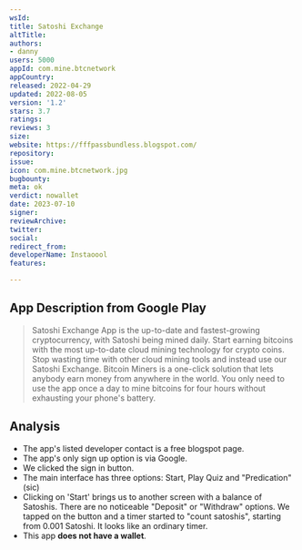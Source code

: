 ```yaml
---
wsId: 
title: Satoshi Exchange
altTitle: 
authors:
- danny
users: 5000
appId: com.mine.btcnetwork
appCountry: 
released: 2022-04-29
updated: 2022-08-05
version: '1.2'
stars: 3.7
ratings: 
reviews: 3
size: 
website: https://fffpassbundless.blogspot.com/
repository: 
issue: 
icon: com.mine.btcnetwork.jpg
bugbounty: 
meta: ok
verdict: nowallet
date: 2023-07-10
signer: 
reviewArchive: 
twitter: 
social: 
redirect_from: 
developerName: Instaoool
features: 

---
```


## App Description from Google Play

> Satoshi Exchange App is the up-to-date and fastest-growing cryptocurrency, with Satoshi being mined daily. Start earning bitcoins with the most up-to-date cloud mining technology for crypto coins. Stop wasting time with other cloud mining tools and instead use our Satoshi Exchange. Bitcoin Miners is a one-click solution that lets anybody earn money from anywhere in the world. You only need to use the app once a day to mine bitcoins for four hours without exhausting your phone's battery.

## Analysis

- The app's listed developer contact is a free blogspot page.
- The app's only sign up option is via Google.
- We clicked the sign in button.
- The main interface has three options: Start, Play Quiz and "Predication" (sic)
- Clicking on 'Start' brings us to another screen with a balance of Satoshis. There are no noticeable "Deposit" or "Withdraw" options. We tapped on the button and a timer started to "count satoshis", starting from 0.001 Satoshi. It looks like an ordinary timer.
- This app **does not have a wallet**.

